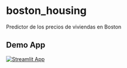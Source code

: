 # boston_housing

Predictor de los precios de viviendas en Boston


## Demo App

[![Streamlit App](https://static.streamlit.io/badges/streamlit_badge_black_white.svg)](https://pinguinos-drktm97e84n.streamlit.app/)
